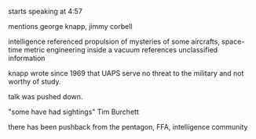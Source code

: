 starts speaking at 4:57

mentions george knapp, jimmy corbell


intelligence referenced propulsion of mysteries of some aircrafts, space-time metric engineering inside a vacuum
references unclassified information


knapp wrote since 1969 that UAPS serve no threat to the military and not worthy of study.

talk was pushed down.

"some have had sightings" Tim Burchett

there has been pushback from the pentagon, FFA, intelligence community
